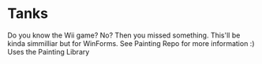 # Tanks
Do you know the Wii game? No? Then you missed something. This'll be kinda simmilliar but for WinForms. See Painting Repo for more information :)
Uses the Painting Library
